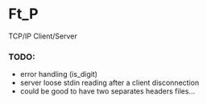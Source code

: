# Ft_P #

TCP/IP Client/Server

### TODO: ###

* error handling (is_digit)
* server loose stdin reading after a client disconnection
* could be good to have two separates headers files...